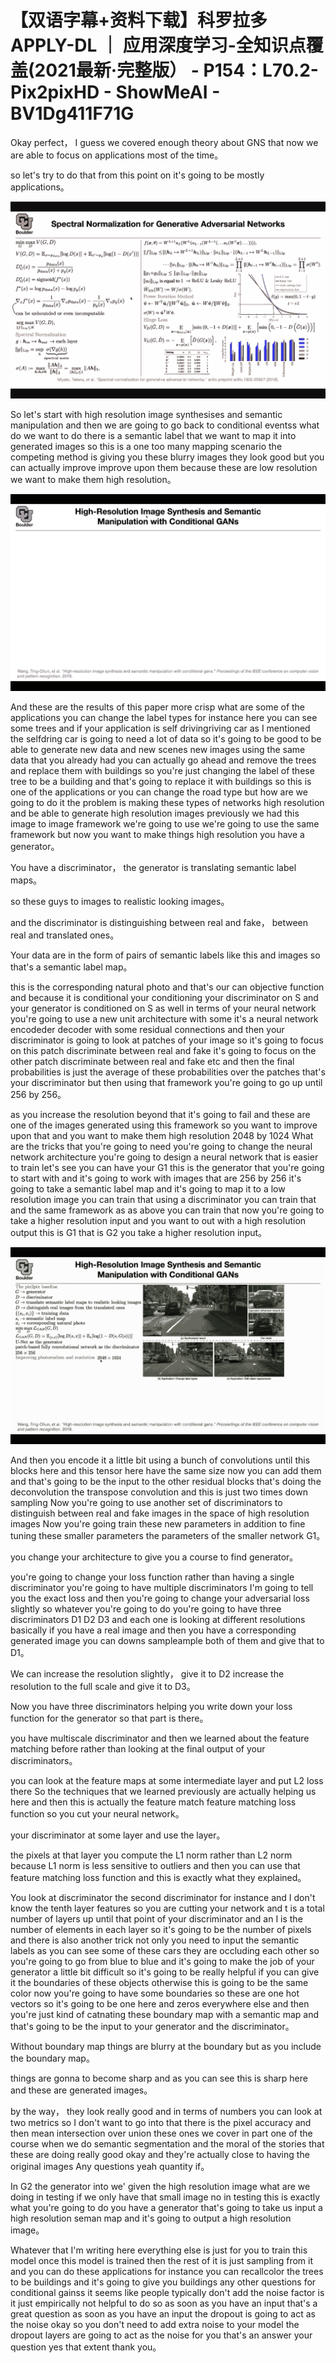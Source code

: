 # 【双语字幕+资料下载】科罗拉多 APPLY-DL ｜ 应用深度学习-全知识点覆盖(2021最新·完整版） - P154：L70.2- Pix2pixHD - ShowMeAI - BV1Dg411F71G

Okay perfect， I guess we covered enough theory about GNS that now we are able to focus on applications most of the time。

 so let's try to do that from this point on it's going to be mostly applications。



![](img/9c78ca323c3bc026ea8d19da501d9778_1.png)

So let's start with high resolution image synthesises and semantic manipulation and then we are going to go back to conditional eventss what do we want to do there is a semantic label that we want to map it into generated images so this is a one too many mapping scenario the competing method is giving you these blurry images they look good but you can actually improve improve upon them because these are low resolution we want to make them high resolution。



![](img/9c78ca323c3bc026ea8d19da501d9778_3.png)

And these are the results of this paper more crisp what are some of the applications you can change the label types for instance here you can see some trees and if your application is self drivingriving car as I mentioned the selfdring car is going to need a lot of data so it's going to be good to be able to generate new data and new scenes new images using the same data that you already had you can actually go ahead and remove the trees and replace them with buildings so you're just changing the label of these tree to be a building and that's going to replace it with buildings so this is one of the applications or you can change the road type but how are we going to do it the problem is making these types of networks high resolution and be able to generate high resolution images previously we had this image to image framework we're going to use we're going to use the same framework but now you want to make things high resolution you have a generator。

You have a discriminator， the generator is translating semantic label maps。

 so these guys to images to realistic looking images。

 and the discriminator is distinguishing between real and fake， between real and translated ones。

Your data are in the form of pairs of semantic labels like this and images so that's a semantic label map。

 this is the corresponding natural photo and that's our can objective function and because it is conditional your conditioning your discriminator on S and your generator is conditioned on S as well in terms of your neural network you're going to use a new unit architecture with some it's a neural network encodeder decoder with some residual connections and then your discriminator is going to look at patches of your image so it's going to focus on this patch discriminate between real and fake it's going to focus on the other patch discriminate between real and fake etc and then the final probabilities is just the average of these probabilities over the patches that's your discriminator but then using that framework you're going to go up until 256 by 256。

as you increase the resolution beyond that it's going to fail and these are one of the images generated using this framework so you want to improve upon that and you want to make them high resolution 2048 by 1024 What are the tricks that you're going to need you're going to change the neural network architecture you're going to design a neural network that is easier to train let's see you can have your G1 this is the generator that you're going to start with and it's going to work with images that are 256 by 256 it's going to take a semantic label map and it's going to map it to a low resolution image you can train that using a discriminator you can train that and the same framework as as above you can train that now you're going to take a higher resolution input and you want to out with a high resolution output this is G1 that is G2 you take a higher resolution input。



![](img/9c78ca323c3bc026ea8d19da501d9778_5.png)

And then you encode it a little bit using a bunch of convolutions until this blocks here and this tensor here have the same size now you can add them and that's going to be the input to the other residual blocks that's doing the deconvolution the transpose convolution and this is just two times down sampling Now you're going to use another set of discriminators to distinguish between real and fake images in the space of high resolution images Now you're going train these new parameters in addition to fine tuning these smaller parameters the parameters of the smaller network G1。

you change your architecture to give you a course to find generator。

 you're going to change your loss function rather than having a single discriminator you're going to have multiple discriminators I'm going to tell you the exact loss and then you're going to change your adversarial loss slightly so whatever you're going to do you're going to have three discriminators D1 D2 D3 and each one is looking at different resolutions basically if you have a real image and then you have a corresponding generated image you can downs sampleample both of them and give that to D1。

We can increase the resolution slightly， give it to D2 increase the resolution to the full scale and give it to D3。

 Now you have three discriminators helping you write down your loss function for the generator so that part is there。

 you have multiscale discriminator and then we learned about the feature matching before rather than looking at the final output of your discriminators。

 you can look at the feature maps at some intermediate layer and put L2 loss there So the techniques that we learned previously are actually helping us here and then this is actually the feature match feature matching loss function so you cut your neural network。

 your discriminator at some layer and use the layer。

 the pixels at that layer you compute the L1 norm rather than L2 norm because L1 norm is less sensitive to outliers and then you can use that feature matching loss function and this is exactly what they explained。

You look at discriminator the second discriminator for instance and I don't know the tenth layer features so you are cutting your network and t is a total number of layers up until that point of your discriminator and an I is the number of elements in each layer so it's going to be the number of pixels and there is also another trick not only you need to input the semantic labels as you can see some of these cars they are occluding each other so you're going to go from blue to blue and it's going to make the job of your generator a little bit difficult so it's going to be really helpful if you can give it the boundaries of these objects otherwise this is going to be the same color now you're going to have some boundaries so these are one hot vectors so it's going to be one here and zeros everywhere else and then you're just kind of catnating these boundary map with a semantic map and that's going to be the input to your generator and the discriminator。

Without boundary map things are blurry at the boundary but as you include the boundary map。

 things are gonna to become sharp and as you can see this is sharp here and these are generated images。

 by the way， they look really good and in terms of numbers you can look at two metrics so I don't want to go into that there is the pixel accuracy and then mean intersection over union these ones we cover in part one of the course when we do semantic segmentation and the moral of the stories that these are doing really good okay and they're actually close to having the original images Any questions yeah quantity if。

In G2 the generator into we' given the high resolution image what are we doing in testing if we only have that small image no in testing this is exactly what you're going to do you have a generator that's going to take us input a high resolution seman map and it's going to output a high resolution image。

Whatever that I'm writing here everything else is just for you to train this model once this model is trained then the rest of it is just sampling from it and you can do these applications for instance you can recallcolor the trees to be buildings and it's going to give you buildings any other questions for conditional gainss it seems like people typically don't add the noise factor is it just empirically not helpful to do so as soon as you have an input that's a great question as soon as you have an input the dropout is going to act as the noise okay so you don't need to add extra noise to your model the dropout layers are going to act as the noise for you that's an answer your question yes that extent thank you。

